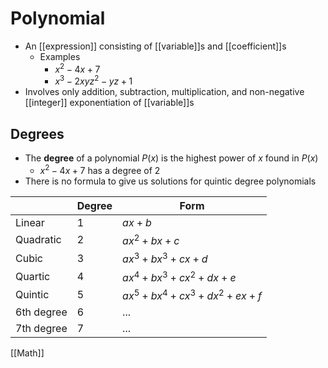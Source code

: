 # Polynomial

- An [[expression]] consisting of [[variable]]s and [[coefficient]]s
  - Examples
    - $x^2 - 4x + 7$
    - $x^3 - 2xyz^2 - yz + 1$
- Involves only addition, subtraction, multiplication, and non-negative [[integer]] exponentiation of [[variable]]s

## Degrees

- The **degree** of a polynomial $P(x)$ is the highest power of $x$ found in $P(x)$
  - $x^2 - 4x + 7$ has a degree of $2$
- There is no formula to give us solutions for quintic degree polynomials

|            | Degree | Form                                 |
| ---------- | ------ | ------------------------------------ |
| Linear     | 1      | $ax + b$                             |
| Quadratic  | 2      | $ax^2 + bx + c$                      |
| Cubic      | 3      | $ax^3 + bx^3 + cx + d$               |
| Quartic    | 4      | $ax^4 + bx^3 + cx^2 + dx + e$        |
| Quintic    | 5      | $ax^5 + bx^4 + cx^3 + dx^2 + ex + f$ |
| 6th degree | 6      | ...                                  |
| 7th degree | 7      | ...                                  |

[[Math]]

